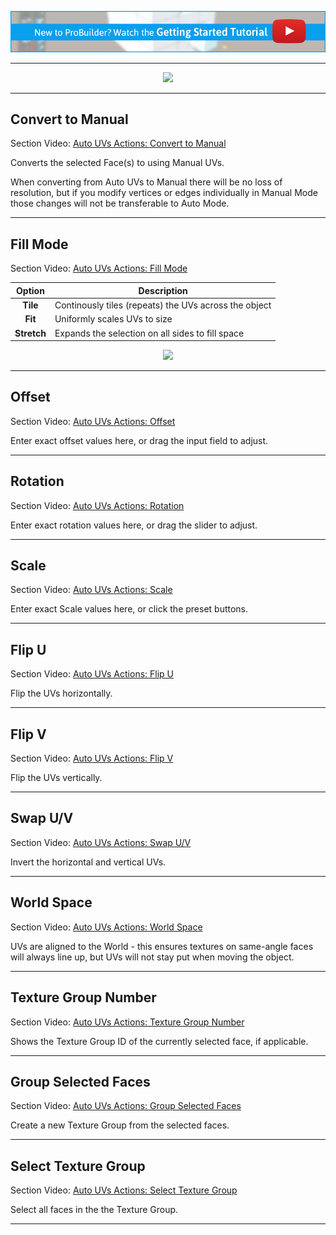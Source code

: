 [![PB Getting Started Vid Link](../images/VidLink_GettingStarted_Slim.png)](https://youtu.be/Ta3HkV_qHTc)

---

<!-- # Video: Auto UVs Actions

[![ Auto UVs Actions Video](../images/VideoLink_YouTube_768.png)](@todo)
 -->

<div style="text-align:center">
<img src="../../images/UV_AutoActions.png">
</div>

---

## Convert to Manual

<div class="video-link-missing">
Section Video: <a href="@todo">Auto UVs Actions: Convert to Manual</a>
</div>

Converts the selected Face(s) to using Manual UVs.

When converting from Auto UVs to Manual there will be no loss of resolution, but if you modify vertices or edges individually in Manual Mode those changes will not be transferable to Auto Mode.

---

## Fill Mode

<div class="video-link-missing">
Section Video: <a href="@todo">Auto UVs Actions: Fill Mode</a>
</div>

Option | Description
:---:|---
**Tile** | Continously tiles (repeats) the UVs across the object
**Fit** | Uniformly scales UVs to size
 **Stretch** | Expands the selection on all sides to fill space

<div style="text-align:center">
<img src="../../images/UV_FillModes.png">
</div>

---

## Offset

<div class="video-link-missing">
Section Video: <a href="@todo">Auto UVs Actions: Offset</a>
</div>

Enter exact offset values here, or drag the input field to adjust.

---

## Rotation

<div class="video-link-missing">
Section Video: <a href="@todo">Auto UVs Actions: Rotation</a>
</div>

Enter exact rotation values here, or drag the slider to adjust.

---

## Scale

<div class="video-link-missing">
Section Video: <a href="@todo">Auto UVs Actions: Scale</a>
</div>

Enter exact Scale values here, or click the preset buttons.

---

## Flip U

<div class="video-link-missing">
Section Video: <a href="@todo">Auto UVs Actions: Flip U</a>
</div>

Flip the UVs horizontally.

---

## Flip V

<div class="video-link-missing">
Section Video: <a href="@todo">Auto UVs Actions: Flip V</a>
</div>

Flip the UVs vertically.

---

## Swap U/V

<div class="video-link-missing">
Section Video: <a href="@todo">Auto UVs Actions: Swap U/V</a>
</div>

Invert the horizontal and vertical UVs.

---

## World Space

<div class="video-link-missing">
Section Video: <a href="@todo">Auto UVs Actions: World Space</a>
</div>

UVs are aligned to the World - this ensures textures on same-angle faces will always line up, but UVs will not stay put when moving the object.

---

## Texture Group Number

<div class="video-link-missing">
Section Video: <a href="@todo">Auto UVs Actions: Texture Group Number</a>
</div>

Shows the Texture Group ID of the currently selected face, if applicable.

---

## Group Selected Faces

<div class="video-link-missing">
Section Video: <a href="@todo">Auto UVs Actions: Group Selected Faces</a>
</div>

Create a new Texture Group from the selected faces.

---

## Select Texture Group

<div class="video-link-missing">
Section Video: <a href="@todo">Auto UVs Actions: Select Texture Group</a>
</div>

Select all faces in the the Texture Group.

---
